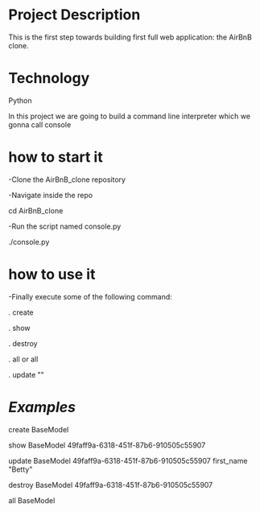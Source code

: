 # Project Description
This is the first step towards building first full web application: the AirBnB clone.

# Technology
Python

In this project we are going to build a command line interpreter which we gonna call console

# how to start it

-Clone the AirBnB_clone repository

-Navigate inside the repo

  cd AirBnB_clone

-Run the script named console.py
  
 ./console.py

# how to use it

-Finally execute some of the following command:
 
 . create <class name>
 
 . show <class name> <id>
 
 . destroy <class name> <id>
 
 . all or all <class name>
 
 . update <class name> <id> <attribute name> "<attribute value>"

# *Examples*

create BaseModel

show BaseModel 49faff9a-6318-451f-87b6-910505c55907

update BaseModel 49faff9a-6318-451f-87b6-910505c55907 first_name "Betty"

destroy BaseModel 49faff9a-6318-451f-87b6-910505c55907

all BaseModel
